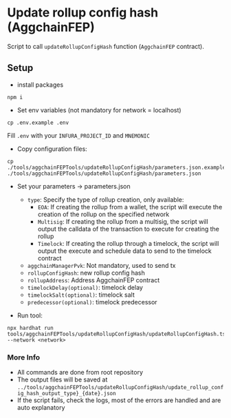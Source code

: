 # Update rollup config hash (AggchainFEP)
Script to call `updateRollupConfigHash` function (`AggchainFEP` contract).

## Setup
- install packages
```
npm i
```

- Set env variables (not mandatory for network = localhost)
````
cp .env.example .env
````

Fill `.env` with your `INFURA_PROJECT_ID` and `MNEMONIC`

-   Copy configuration files:
```
cp ./tools/aggchainFEPTools/updateRollupConfigHash/parameters.json.example ./tools/aggchainFEPTools/updateRollupConfigHash/parameters.json
```

-  Set your parameters -> parameters.json
    - `type`: Specify the type of rollup creation, only available:
        - `EOA`: If creating the rollup from a wallet, the script will execute the creation of the rollup on the specified network
        - `Multisig`: If creating the rollup from a multisig, the script will output the calldata of the transaction to execute for creating the rollup
        - `Timelock`: If creating the rollup through a timelock, the script will output the execute and schedule data to send to the timelock contract
    - `aggchainManagerPvk`: Not mandatory, used to send tx
    - `rollupConfigHash`: new rollup config hash
    - `rollupAddress`: Address AggchainFEP contract
    - `timelockDelay(optional)`: timelock delay
    - `timelockSalt(optional)`: timelock salt
    - `predecessor(optional)`: timelock predecessor

-  Run tool:
```
npx hardhat run tools/aggchainFEPTools/updateRollupConfigHash/updateRollupConfigHash.ts --network <network>
```

### More Info
- All commands are done from root repository
- The output files will be saved at `../tools/aggchainFEPTools/updateRollupConfigHash/update_rollup_config_hash_output_type}_{date}.json`
- If the script fails, check the logs, most of the errors are handled and are auto explanatory